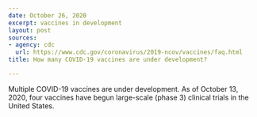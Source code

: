 ```yaml
---
date: October 26, 2020
excerpt: vaccines in development
layout: post
sources:
- agency: cdc
  url: https://www.cdc.gov/coronavirus/2019-ncov/vaccines/faq.html
title: How many COVID-19 vaccines are under development?

---
```


Multiple COVID-19 vaccines are under development. As of October 13, 2020, four vaccines have begun large-scale (phase 3) clinical trials in the United States.​